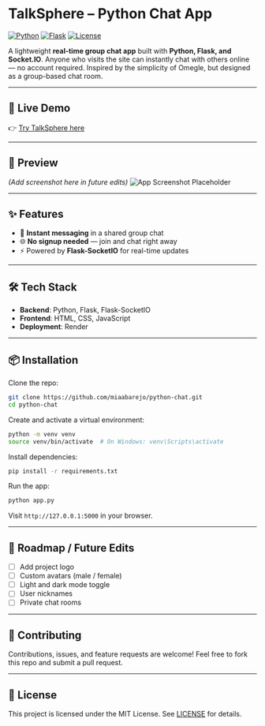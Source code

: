 # TalkSphere – Python Chat App

[![Python](https://img.shields.io/badge/python-3.9%2B-blue)](https://www.python.org/)
[![Flask](https://img.shields.io/badge/flask-2.x-lightgrey)](https://flask.palletsprojects.com/)
[![License](https://img.shields.io/badge/license-MIT-green)](LICENSE)

A lightweight **real-time group chat app** built with **Python, Flask, and Socket.IO**. Anyone who visits the site can instantly chat with others online — no account required. Inspired by the simplicity of Omegle, but designed as a group-based chat room.

---

## 🚀 Live Demo

👉 [Try TalkSphere here](https://python-chat-ahfr.onrender.com)

---

## 📸 Preview

*(Add screenshot here in future edits)*
![App Screenshot Placeholder](docs/screenshot.png)

---

## ✨ Features

* 💬 **Instant messaging** in a shared group chat
* 🌐 **No signup needed** — join and chat right away
* ⚡ Powered by **Flask-SocketIO** for real-time updates

---

## 🛠️ Tech Stack

* **Backend**: Python, Flask, Flask-SocketIO
* **Frontend**: HTML, CSS, JavaScript
* **Deployment**: Render

---

## 📦 Installation

Clone the repo:

```bash
git clone https://github.com/miaabarejo/python-chat.git
cd python-chat
```

Create and activate a virtual environment:

```bash
python -m venv venv
source venv/bin/activate  # On Windows: venv\Scripts\activate
```

Install dependencies:

```bash
pip install -r requirements.txt
```

Run the app:

```bash
python app.py
```

Visit `http://127.0.0.1:5000` in your browser.

---

## 🌱 Roadmap / Future Edits

* [ ] Add project logo
* [ ] Custom avatars (male / female)
* [ ] Light and dark mode toggle
* [ ] User nicknames
* [ ] Private chat rooms

---

## 🤝 Contributing

Contributions, issues, and feature requests are welcome!
Feel free to fork this repo and submit a pull request.

---

## 📄 License

This project is licensed under the MIT License. See [LICENSE](LICENSE) for details.
